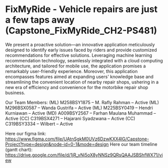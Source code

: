# FixMyRide - Vehicle repairs are just a few taps away (Capstone_FixMyRide_CH2-PS481)

We present a proactive solution—an innovative application meticulously designed to identify early issues faced by riders and provide customized recommendations for effective solutions. Leveraging machine learning recommendation technology, seamlessly integrated with a cloud computing architecture, and tailored for mobile use, the application promises a remarkably user-friendly experience. Moreover, this application encompasses features aimed at expanding users' knowledge base and streamlining the convenient location of nearby repair shops, ushering in a new era of efficiency and convenience for the motorbike repair shop business.


Our Team Members: 
(ML) M258BSY1875 – M. Rafly Rahman – Active
(ML) M296BSX0587 – Wanda Gustrifa – Active
(ML)  M225BSY0419 – Hendri Kurniawan  – Active
(MD) A009BSY2567 – Farhan Maulana Muhammad – Active
(CC) C319BSX4271 – Hajarani Syadzwana – Active
(CC) C319BSY3334 – Wilbert – Active

Here our figma link: https://www.figma.com/file/UAtnSgkM0UVz6DzwKXX4lG/Capstone-Project?type=design&node-id=0-1&mode=design 
Here our team timeline (gantt chart): https://drive.google.com/file/d/1jR_vNj5oX8yNNSz9QRsQAAJSBShfWX71/view 
